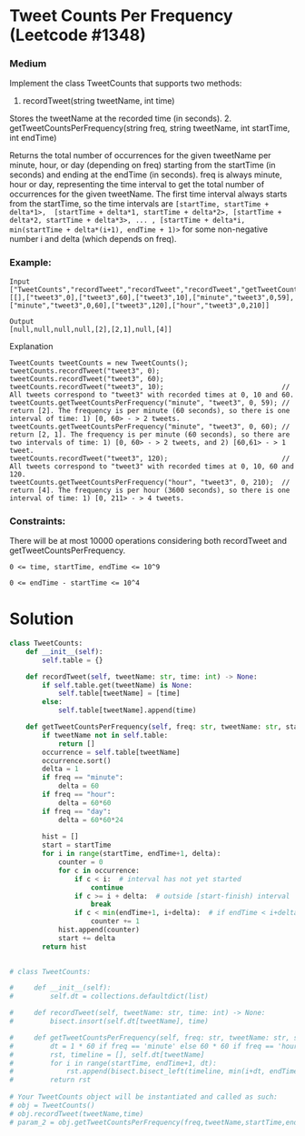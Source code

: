Tweet Counts Per Frequency (Leetcode #1348)
===============================
### Medium
Implement the class TweetCounts that supports two methods:

1. recordTweet(string tweetName, int time)

Stores the tweetName at the recorded time (in seconds).
2. getTweetCountsPerFrequency(string freq, string tweetName, int startTime, int endTime)

Returns the total number of occurrences for the given tweetName per minute, hour, or day (depending on freq) starting from the startTime (in seconds) and ending at the endTime (in seconds).
freq is always minute, hour or day, representing the time interval to get the total number of occurrences for the given tweetName.
The first time interval always starts from the startTime, so the time intervals are `[startTime, startTime + delta*1>,  [startTime + delta*1, startTime + delta*2>, [startTime + delta*2, startTime + delta*3>, ... , [startTime + delta*i, min(startTime + delta*(i+1), endTime + 1)>` for some non-negative number i and delta (which depends on freq).  
 

### Example:
```
Input
["TweetCounts","recordTweet","recordTweet","recordTweet","getTweetCountsPerFrequency","getTweetCountsPerFrequency","recordTweet","getTweetCountsPerFrequency"]
[[],["tweet3",0],["tweet3",60],["tweet3",10],["minute","tweet3",0,59],["minute","tweet3",0,60],["tweet3",120],["hour","tweet3",0,210]]

Output
[null,null,null,null,[2],[2,1],null,[4]]
```
Explanation
```
TweetCounts tweetCounts = new TweetCounts();
tweetCounts.recordTweet("tweet3", 0);
tweetCounts.recordTweet("tweet3", 60);
tweetCounts.recordTweet("tweet3", 10);                             // All tweets correspond to "tweet3" with recorded times at 0, 10 and 60.
tweetCounts.getTweetCountsPerFrequency("minute", "tweet3", 0, 59); // return [2]. The frequency is per minute (60 seconds), so there is one interval of time: 1) [0, 60> - > 2 tweets.
tweetCounts.getTweetCountsPerFrequency("minute", "tweet3", 0, 60); // return [2, 1]. The frequency is per minute (60 seconds), so there are two intervals of time: 1) [0, 60> - > 2 tweets, and 2) [60,61> - > 1 tweet.
tweetCounts.recordTweet("tweet3", 120);                            // All tweets correspond to "tweet3" with recorded times at 0, 10, 60 and 120.
tweetCounts.getTweetCountsPerFrequency("hour", "tweet3", 0, 210);  // return [4]. The frequency is per hour (3600 seconds), so there is one interval of time: 1) [0, 211> - > 4 tweets.
```

### Constraints:

There will be at most 10000 operations considering both recordTweet and getTweetCountsPerFrequency.

`0 <= time, startTime, endTime <= 10^9`

`0 <= endTime - startTime <= 10^4`

Solution
========
```python
class TweetCounts:
    def __init__(self):
        self.table = {}

    def recordTweet(self, tweetName: str, time: int) -> None:
        if self.table.get(tweetName) is None:
            self.table[tweetName] = [time]
        else:
            self.table[tweetName].append(time)

    def getTweetCountsPerFrequency(self, freq: str, tweetName: str, startTime: int, endTime: int) -> List[int]:
        if tweetName not in self.table:
            return []
        occurrence = self.table[tweetName] 
        occurrence.sort()
        delta = 1
        if freq == "minute":
            delta = 60
        if freq == "hour":
            delta = 60*60
        if freq == "day":
            delta = 60*60*24
            
        hist = []
        start = startTime
        for i in range(startTime, endTime+1, delta):
            counter = 0
            for c in occurrence:
                if c < i:  # interval has not yet started
                    continue
                if c >= i + delta:  # outside [start-finish) interval
                    break
                if c < min(endTime+1, i+delta):  # if endTime < i+delta  then c can be endTime
                    counter += 1
            hist.append(counter)
            start += delta
        return hist
        

# class TweetCounts:

#     def __init__(self):
#         self.dt = collections.defaultdict(list)

#     def recordTweet(self, tweetName: str, time: int) -> None:
#         bisect.insort(self.dt[tweetName], time)

#     def getTweetCountsPerFrequency(self, freq: str, tweetName: str, startTime: int, endTime: int):
#         dt = 1 * 60 if freq == 'minute' else 60 * 60 if freq == 'hour' else 3600 * 60
#         rst, timeline = [], self.dt[tweetName]
#         for i in range(startTime, endTime+1, dt): 
#             rst.append(bisect.bisect_left(timeline, min(i+dt, endTime+1)) - bisect.bisect_left(timeline, i))
#         return rst
                
# Your TweetCounts object will be instantiated and called as such:
# obj = TweetCounts()
# obj.recordTweet(tweetName,time)
# param_2 = obj.getTweetCountsPerFrequency(freq,tweetName,startTime,endTime)
```
